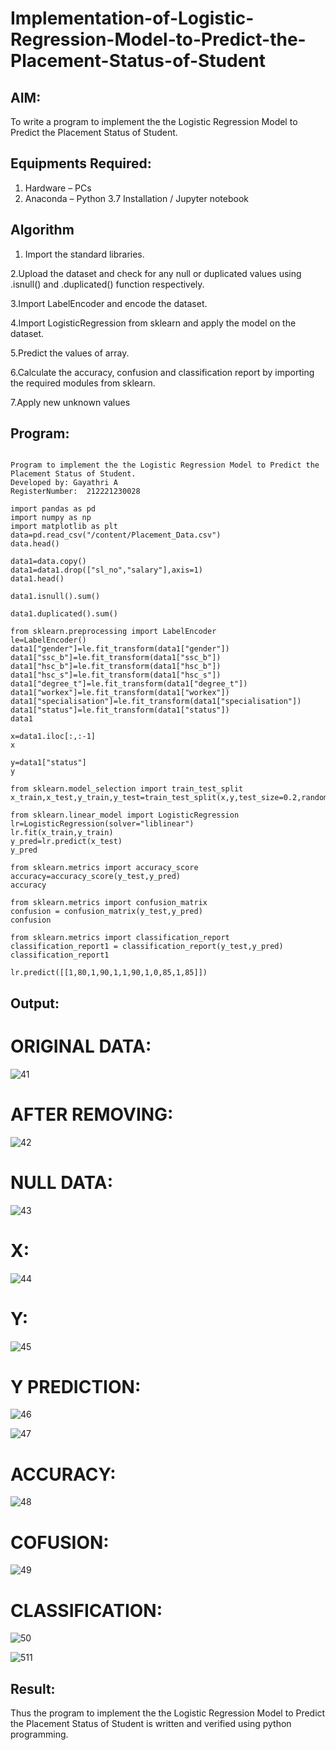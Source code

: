 # Implementation-of-Logistic-Regression-Model-to-Predict-the-Placement-Status-of-Student

## AIM:
To write a program to implement the the Logistic Regression Model to Predict the Placement Status of Student.

## Equipments Required:
1. Hardware – PCs
2. Anaconda – Python 3.7 Installation / Jupyter notebook

## Algorithm

1. Import the standard libraries.

2.Upload the dataset and check for any null or duplicated values using .isnull() and .duplicated() function respectively.

3.Import LabelEncoder and encode the dataset.

4.Import LogisticRegression from sklearn and apply the model on the dataset.

5.Predict the values of array.

6.Calculate the accuracy, confusion and classification report by importing the required modules from sklearn.

7.Apply new unknown values
 

## Program:
```

Program to implement the the Logistic Regression Model to Predict the Placement Status of Student.
Developed by: Gayathri A
RegisterNumber:  212221230028
```
```
import pandas as pd
import numpy as np
import matplotlib as plt
data=pd.read_csv("/content/Placement_Data.csv")
data.head()

data1=data.copy()
data1=data1.drop(["sl_no","salary"],axis=1)
data1.head()

data1.isnull().sum()

data1.duplicated().sum()

from sklearn.preprocessing import LabelEncoder
le=LabelEncoder()
data1["gender"]=le.fit_transform(data1["gender"])
data1["ssc_b"]=le.fit_transform(data1["ssc_b"])
data1["hsc_b"]=le.fit_transform(data1["hsc_b"])
data1["hsc_s"]=le.fit_transform(data1["hsc_s"])
data1["degree_t"]=le.fit_transform(data1["degree_t"])
data1["workex"]=le.fit_transform(data1["workex"])
data1["specialisation"]=le.fit_transform(data1["specialisation"])
data1["status"]=le.fit_transform(data1["status"])
data1

x=data1.iloc[:,:-1]
x

y=data1["status"]
y

from sklearn.model_selection import train_test_split
x_train,x_test,y_train,y_test=train_test_split(x,y,test_size=0.2,random_state=0)

from sklearn.linear_model import LogisticRegression
lr=LogisticRegression(solver="liblinear")
lr.fit(x_train,y_train)
y_pred=lr.predict(x_test)
y_pred

from sklearn.metrics import accuracy_score
accuracy=accuracy_score(y_test,y_pred)
accuracy

from sklearn.metrics import confusion_matrix
confusion = confusion_matrix(y_test,y_pred)
confusion

from sklearn.metrics import classification_report
classification_report1 = classification_report(y_test,y_pred)
classification_report1

lr.predict([[1,80,1,90,1,1,90,1,0,85,1,85]])
```
## Output:

# ORIGINAL DATA:

![41](https://user-images.githubusercontent.com/94154854/201481526-5021455a-230f-41b2-986f-78c9d4be1aba.png)

# AFTER REMOVING:

![42](https://user-images.githubusercontent.com/94154854/201481532-43157ac2-e9b7-4814-8503-4e2e2ffb2c77.png)

# NULL DATA:

![43](https://user-images.githubusercontent.com/94154854/201481547-850a368d-118f-4ee5-b412-4646c86b219e.png)

# X:

![44](https://user-images.githubusercontent.com/94154854/201481557-583d2c1f-cd9b-48f1-9812-b669978e56dd.png)

# Y:

![45](https://user-images.githubusercontent.com/94154854/201481570-86672590-b2f3-494d-8888-dbb2474cf84b.png)

# Y PREDICTION:

![46](https://user-images.githubusercontent.com/94154854/201481578-7d27cf3c-5ce1-445f-8402-09a34cbbdd4e.png)

![47](https://user-images.githubusercontent.com/94154854/201481589-962cc061-c48b-4fe3-afe4-d6a6af75cf21.png)

# ACCURACY:

![48](https://user-images.githubusercontent.com/94154854/201481594-a0b69aa3-7264-4f17-be92-84058edb3445.png)


# COFUSION:

![49](https://user-images.githubusercontent.com/94154854/201481599-21429887-a2a2-4ab2-8af5-85d0a70764c9.png)

# CLASSIFICATION:

![50](https://user-images.githubusercontent.com/94154854/201481604-2dfd3daf-f4f4-4927-b9d9-ea8946e748e6.png)

![511](https://user-images.githubusercontent.com/94154854/201481615-9ad54779-46a8-41a5-89bd-25234bc808ac.png)

## Result:
Thus the program to implement the the Logistic Regression Model to Predict the Placement Status of Student is written and verified using python programming.
